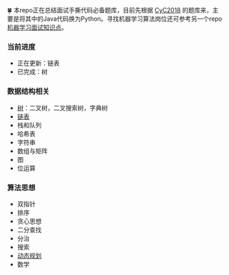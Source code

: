 :four_leaf_clover: 本repo正在总结面试手撕代码必备题库，目前先根据 [CyC2018](https://github.com/CyC2018/CS-Notes) 的题库来，主要是将其中的Java代码换为Python。寻找机器学习算法岗位还可参考另一个repo [机器学习面试知识点](https://github.com/wangyuGithub01/Machine_Learning_Resources)。

### 当前进度
- 正在更新：链表
- 已完成：树

### 数据结构相关
- [树](tree.md)：二叉树，二叉搜索树，字典树
- [链表](linkedlist.md)
- 栈和队列
- 哈希表
- 字符串
- 数组与矩阵
- 图
- 位运算


### 算法思想
- 双指针
- 排序
- 贪心思想
- 二分查找
- 分治
- 搜索
- [动态规划](https://github.com/wangyuGithub01/Interview_Algorithm/blob/master/dp.md)
- 数学
